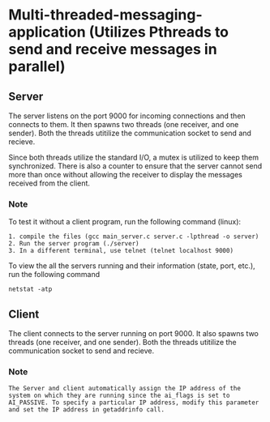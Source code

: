 # Multi-threaded-messaging-application (Utilizes Pthreads to send and receive messages in parallel)
## Server
The server listens on the port 9000 for incoming connections and then connects to them. It then spawns two threads (one receiver, and one 
sender). Both the threads utitilize the communication socket to send and recieve. 

Since both threads utilize the standard I/O, a mutex is utilized to keep them synchronized. There is also a counter to ensure that the server cannot send more than once without allowing the receiver to display the messages received from the client. 

### Note
To test it without a client program, run the following command (linux):


    1. compile the files (gcc main_server.c server.c -lpthread -o server)
    2. Run the server program (./server)
    3. In a different terminal, use telnet (telnet localhost 9000)

To view the all the servers running and their information (state, port, etc.), run the following command


    netstat -atp
    
## Client
The client connects to the server running on port 9000. It also spawns two threads (one receiver, and one 
sender). Both the threads utitilize the communication socket to send and recieve.

### Note


    The Server and client automatically assign the IP address of the system on which they are running since the ai_flags is set to
    AI_PASSIVE. To specify a particular IP address, modify this parameter and set the IP address in getaddrinfo call.
